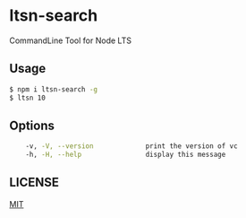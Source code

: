 # ltsn-search

CommandLine Tool for Node LTS

## Usage

```bash
$ npm i ltsn-search -g
$ ltsn 10
```

## Options

```bash
    -v, -V, --version             print the version of vc
    -h, -H, --help                display this message
```

## LICENSE

[MIT](https://github.com/arronliang/ltsn-search/blob/main/LICENSE)
